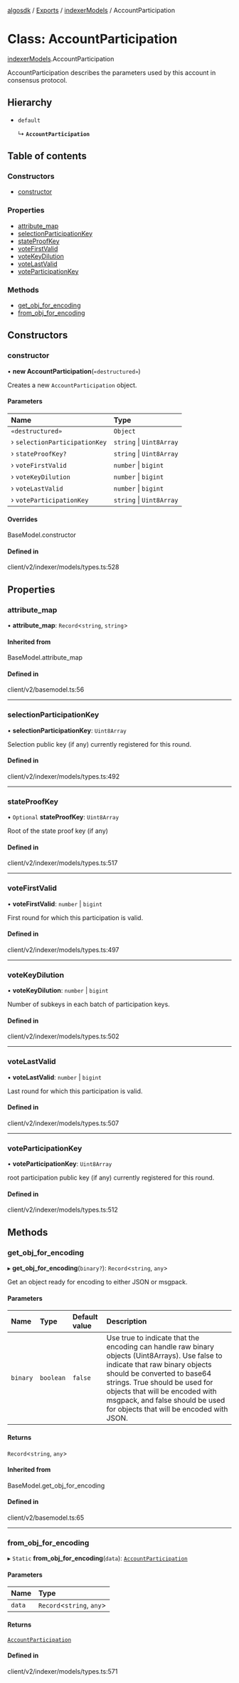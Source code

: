 [algosdk](../README.md) / [Exports](../modules.md) / [indexerModels](../modules/indexerModels.md) / AccountParticipation

# Class: AccountParticipation

[indexerModels](../modules/indexerModels.md).AccountParticipation

AccountParticipation describes the parameters used by this account in consensus
protocol.

## Hierarchy

- `default`

  ↳ **`AccountParticipation`**

## Table of contents

### Constructors

- [constructor](indexerModels.AccountParticipation.md#constructor)

### Properties

- [attribute\_map](indexerModels.AccountParticipation.md#attribute_map)
- [selectionParticipationKey](indexerModels.AccountParticipation.md#selectionparticipationkey)
- [stateProofKey](indexerModels.AccountParticipation.md#stateproofkey)
- [voteFirstValid](indexerModels.AccountParticipation.md#votefirstvalid)
- [voteKeyDilution](indexerModels.AccountParticipation.md#votekeydilution)
- [voteLastValid](indexerModels.AccountParticipation.md#votelastvalid)
- [voteParticipationKey](indexerModels.AccountParticipation.md#voteparticipationkey)

### Methods

- [get\_obj\_for\_encoding](indexerModels.AccountParticipation.md#get_obj_for_encoding)
- [from\_obj\_for\_encoding](indexerModels.AccountParticipation.md#from_obj_for_encoding)

## Constructors

### constructor

• **new AccountParticipation**(`«destructured»`)

Creates a new `AccountParticipation` object.

#### Parameters

| Name | Type |
| :------ | :------ |
| `«destructured»` | `Object` |
| › `selectionParticipationKey` | `string` \| `Uint8Array` |
| › `stateProofKey?` | `string` \| `Uint8Array` |
| › `voteFirstValid` | `number` \| `bigint` |
| › `voteKeyDilution` | `number` \| `bigint` |
| › `voteLastValid` | `number` \| `bigint` |
| › `voteParticipationKey` | `string` \| `Uint8Array` |

#### Overrides

BaseModel.constructor

#### Defined in

client/v2/indexer/models/types.ts:528

## Properties

### attribute\_map

• **attribute\_map**: `Record`\<`string`, `string`\>

#### Inherited from

BaseModel.attribute\_map

#### Defined in

client/v2/basemodel.ts:56

___

### selectionParticipationKey

• **selectionParticipationKey**: `Uint8Array`

Selection public key (if any) currently registered for this round.

#### Defined in

client/v2/indexer/models/types.ts:492

___

### stateProofKey

• `Optional` **stateProofKey**: `Uint8Array`

Root of the state proof key (if any)

#### Defined in

client/v2/indexer/models/types.ts:517

___

### voteFirstValid

• **voteFirstValid**: `number` \| `bigint`

First round for which this participation is valid.

#### Defined in

client/v2/indexer/models/types.ts:497

___

### voteKeyDilution

• **voteKeyDilution**: `number` \| `bigint`

Number of subkeys in each batch of participation keys.

#### Defined in

client/v2/indexer/models/types.ts:502

___

### voteLastValid

• **voteLastValid**: `number` \| `bigint`

Last round for which this participation is valid.

#### Defined in

client/v2/indexer/models/types.ts:507

___

### voteParticipationKey

• **voteParticipationKey**: `Uint8Array`

root participation public key (if any) currently registered for this round.

#### Defined in

client/v2/indexer/models/types.ts:512

## Methods

### get\_obj\_for\_encoding

▸ **get_obj_for_encoding**(`binary?`): `Record`\<`string`, `any`\>

Get an object ready for encoding to either JSON or msgpack.

#### Parameters

| Name | Type | Default value | Description |
| :------ | :------ | :------ | :------ |
| `binary` | `boolean` | `false` | Use true to indicate that the encoding can handle raw binary objects (Uint8Arrays). Use false to indicate that raw binary objects should be converted to base64 strings. True should be used for objects that will be encoded with msgpack, and false should be used for objects that will be encoded with JSON. |

#### Returns

`Record`\<`string`, `any`\>

#### Inherited from

BaseModel.get\_obj\_for\_encoding

#### Defined in

client/v2/basemodel.ts:65

___

### from\_obj\_for\_encoding

▸ `Static` **from_obj_for_encoding**(`data`): [`AccountParticipation`](indexerModels.AccountParticipation.md)

#### Parameters

| Name | Type |
| :------ | :------ |
| `data` | `Record`\<`string`, `any`\> |

#### Returns

[`AccountParticipation`](indexerModels.AccountParticipation.md)

#### Defined in

client/v2/indexer/models/types.ts:571
